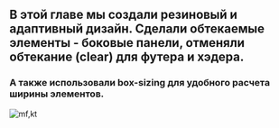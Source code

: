 ## В этой главе мы создали резиновый и адаптивный дизайн. Сделали обтекаемые элементы - боковые панели, отменяли обтекание (clear) для футера и хэдера. 
### А также использовали box-sizing для удобного расчета ширины элементов.

![mf,kt](https://user-images.githubusercontent.com/59352861/154451938-cb05134e-2adb-458f-95f5-1d68b127367a.JPG)

